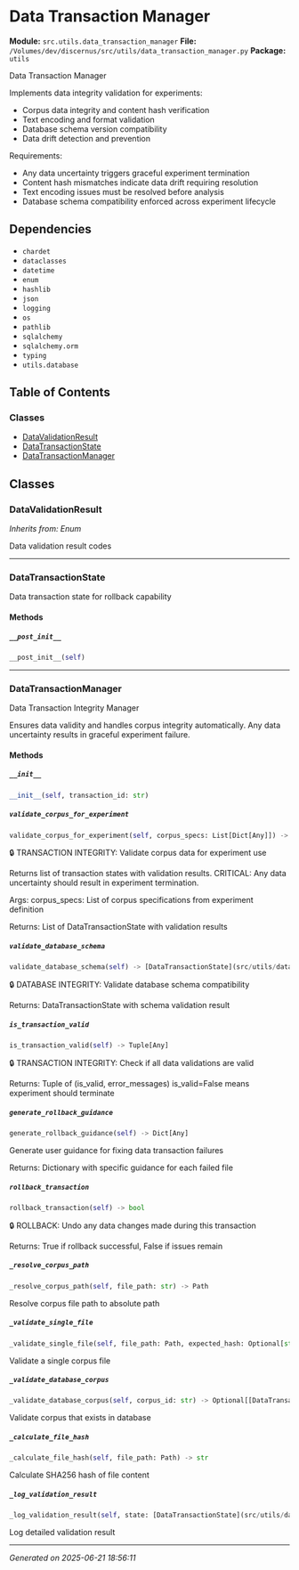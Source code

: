 # Data Transaction Manager

**Module:** `src.utils.data_transaction_manager`
**File:** `/Volumes/dev/discernus/src/utils/data_transaction_manager.py`
**Package:** `utils`

Data Transaction Manager

Implements data integrity validation for experiments:
- Corpus data integrity and content hash verification
- Text encoding and format validation
- Database schema version compatibility
- Data drift detection and prevention

Requirements:
- Any data uncertainty triggers graceful experiment termination
- Content hash mismatches indicate data drift requiring resolution
- Text encoding issues must be resolved before analysis
- Database schema compatibility enforced across experiment lifecycle

## Dependencies

- `chardet`
- `dataclasses`
- `datetime`
- `enum`
- `hashlib`
- `json`
- `logging`
- `os`
- `pathlib`
- `sqlalchemy`
- `sqlalchemy.orm`
- `typing`
- `utils.database`

## Table of Contents

### Classes
- [DataValidationResult](#datavalidationresult)
- [DataTransactionState](#datatransactionstate)
- [DataTransactionManager](#datatransactionmanager)

## Classes

### DataValidationResult
*Inherits from: Enum*

Data validation result codes

---

### DataTransactionState

Data transaction state for rollback capability

#### Methods

##### `__post_init__`
```python
__post_init__(self)
```

---

### DataTransactionManager

Data Transaction Integrity Manager

Ensures data validity and handles corpus integrity automatically.
Any data uncertainty results in graceful experiment failure.

#### Methods

##### `__init__`
```python
__init__(self, transaction_id: str)
```

##### `validate_corpus_for_experiment`
```python
validate_corpus_for_experiment(self, corpus_specs: List[Dict[Any]]) -> List[[DataTransactionState](src/utils/data_transaction_manager.md#datatransactionstate)]
```

🔒 TRANSACTION INTEGRITY: Validate corpus data for experiment use

Returns list of transaction states with validation results.
CRITICAL: Any data uncertainty should result in experiment termination.

Args:
    corpus_specs: List of corpus specifications from experiment definition
    
Returns:
    List of DataTransactionState with validation results

##### `validate_database_schema`
```python
validate_database_schema(self) -> [DataTransactionState](src/utils/data_transaction_manager.md#datatransactionstate)
```

🔒 DATABASE INTEGRITY: Validate database schema compatibility

Returns:
    DataTransactionState with schema validation result

##### `is_transaction_valid`
```python
is_transaction_valid(self) -> Tuple[Any]
```

🔒 TRANSACTION INTEGRITY: Check if all data validations are valid

Returns:
    Tuple of (is_valid, error_messages)
    is_valid=False means experiment should terminate

##### `generate_rollback_guidance`
```python
generate_rollback_guidance(self) -> Dict[Any]
```

Generate user guidance for fixing data transaction failures

Returns:
    Dictionary with specific guidance for each failed file

##### `rollback_transaction`
```python
rollback_transaction(self) -> bool
```

🔒 ROLLBACK: Undo any data changes made during this transaction

Returns:
    True if rollback successful, False if issues remain

##### `_resolve_corpus_path`
```python
_resolve_corpus_path(self, file_path: str) -> Path
```

Resolve corpus file path to absolute path

##### `_validate_single_file`
```python
_validate_single_file(self, file_path: Path, expected_hash: Optional[str]) -> [DataTransactionState](src/utils/data_transaction_manager.md#datatransactionstate)
```

Validate a single corpus file

##### `_validate_database_corpus`
```python
_validate_database_corpus(self, corpus_id: str) -> Optional[[DataTransactionState](src/utils/data_transaction_manager.md#datatransactionstate)]
```

Validate corpus that exists in database

##### `_calculate_file_hash`
```python
_calculate_file_hash(self, file_path: Path) -> str
```

Calculate SHA256 hash of file content

##### `_log_validation_result`
```python
_log_validation_result(self, state: [DataTransactionState](src/utils/data_transaction_manager.md#datatransactionstate), corpus_id: str)
```

Log detailed validation result

---

*Generated on 2025-06-21 18:56:11*